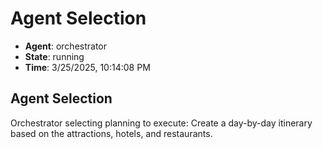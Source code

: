 # Agent Selection

- **Agent**: orchestrator
- **State**: running
- **Time**: 3/25/2025, 10:14:08 PM

## Agent Selection

Orchestrator selecting planning to execute: Create a day-by-day itinerary based on the attractions, hotels, and restaurants.


